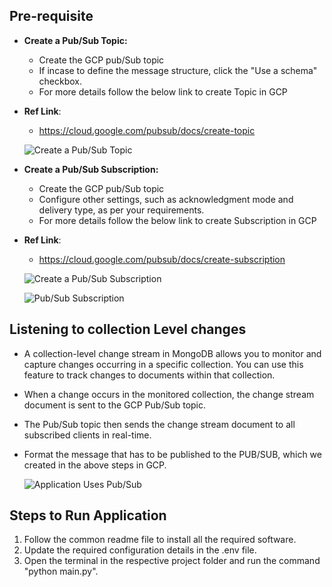 ## Pre-requisite
- **Create a Pub/Sub Topic:**
  * Create the GCP pub/Sub topic
  * If incase to define the message structure, click the "Use a schema" checkbox.
  * For more details follow the below link to create Topic in GCP
- **Ref Link**:
  * https://cloud.google.com/pubsub/docs/create-topic

  ![Create a Pub/Sub Topic](https://github.com/TSowbaranika/BQGCPAtlas/assets/109083730/48faec53-39c2-4411-a0c9-9b0ff6d93f24)

- **Create a Pub/Sub Subscription:**
  * Create the GCP pub/Sub topic
  * Configure other settings, such as acknowledgment mode and delivery type, as per your requirements.
  * For more details follow the below link to create Subscription in GCP
- **Ref Link**:
  * https://cloud.google.com/pubsub/docs/create-subscription

  ![Create a Pub/Sub Subscription](https://github.com/TSowbaranika/BQGCPAtlas/assets/109083730/b56a07f0-a7c3-42a4-8899-518992077e86)

  ![Pub/Sub Subscription](https://github.com/TSowbaranika/BQGCPAtlas/assets/109083730/c79f6e03-a421-45cf-9cff-86111c35327b)

## Listening to collection Level changes
- A collection-level change stream in MongoDB allows you to monitor and capture changes occurring in a specific collection. You can use this feature to track changes to documents within that collection.
- When a change occurs in the monitored collection, the change stream document is sent to the GCP Pub/Sub topic.
- The Pub/Sub topic then sends the change stream document to all subscribed clients in real-time.
- Format the message that has to be published to the PUB/SUB, which we created in the above steps in GCP.

  ![Application Uses Pub/Sub](https://github.com/TSowbaranika/BQGCPAtlas/assets/109083730/04271301-e466-4061-b114-242e2142249d)

## Steps to Run Application
1. Follow the common readme file to install all the required software.
2. Update the required configuration details in the .env file.
3. Open the terminal in the respective project folder and run the command "python main.py".

